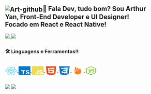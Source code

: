 <h2> <img align="center" alt="Art-github" height="30" width="30" src="https://camo.githubusercontent.com/b079fe922f00c4b86f1b724fbc2e8141c468794ce8adbc9b7456e5e1ad09c622/68747470733a2f2f6564656e742e6769746875622e696f2f537570657254696e7949636f6e732f696d616765732f7376672f6769746875622e737667"/>👋 Fala Dev, tudo bom? Sou Arthur Yan, Front-End Developer e UI Designer! <br/> Focado em React e React Native! </h2>
<a href="https://github.com/arthuryan08">
  <img height="190em" src="https://github-readme-stats.vercel.app/api?username=arthuryan08&show_icons=true&theme=gotham&include_all_commits=true&count_private=true"/>
  <img height="190em" src="https://github-readme-stats.vercel.app/api/top-langs/?username=arthuryan08&layout=compact&langs_count=7&theme=gotham"/>
</a>

##
<h3> 🛠 Linguagens e Ferramentas!! </h3>
<div style="display: inline_block"><br>
  <a href="https://github.com/arthuryan08">
    <img align="center" alt="Art-React" height="30" width="40" src="https://raw.githubusercontent.com/devicons/devicon/master/icons/react/react-original.svg">
    <img align="center" alt="Art-Ts" height="30" width="40" src="https://raw.githubusercontent.com/devicons/devicon/master/icons/typescript/typescript-plain.svg">
    <img align="center" alt="Art-Js" height="30" width="40" src="https://raw.githubusercontent.com/devicons/devicon/master/icons/javascript/javascript-plain.svg">
    <img align="center" alt="Art-HTML" height="30" width="40" src="https://raw.githubusercontent.com/devicons/devicon/master/icons/html5/html5-original.svg">
    <img align="center" alt="Art-CSS" height="30" width="40" src="https://raw.githubusercontent.com/devicons/devicon/master/icons/css3/css3-original.svg">
    <img align="center" alt="Art-Firebase" height="30" width="40" src="https://raw.githubusercontent.com/devicons/devicon/master/icons/firebase/firebase-plain.svg">
    <img align="center" alt="Art-NodeJS" height="30" width="40" src="https://raw.githubusercontent.com/devicons/devicon/master/icons/nodejs/nodejs-plain.svg">
  </a>
</div>

##
<div> 
  <a href="https://instagram.com/_arthuryan" target="_blank"><img src="https://img.shields.io/badge/-Instagram-%23E4405F?style=for-the-badge&logo=instagram&logoColor=white" target="_blank"></a>
  <a href="https://www.linkedin.com/in/arthuryan8/" target="_blank"><img src="https://img.shields.io/badge/-LinkedIn-%230077B5?style=for-the-badge&logo=linkedin&logoColor=white" target="_blank"></a> 
</div>
